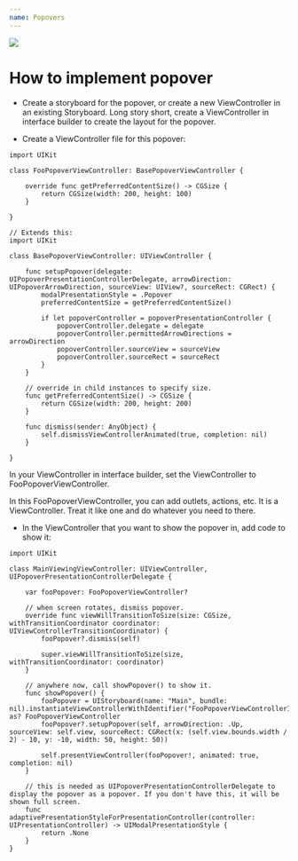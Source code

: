 ```yaml
---
name: Popovers
---
```


![](/docs/images/ios_popover.png)

# How to implement popover

* Create a storyboard for the popover, or create a new ViewController in an existing Storyboard. Long story short, create a ViewController in interface builder to create the layout for the popover.

* Create a ViewController file for this popover:

```
import UIKit

class FooPopoverViewController: BasePopoverViewController {

    override func getPreferredContentSize() -> CGSize {
        return CGSize(width: 200, height: 100)
    }

}

// Extends this:
import UIKit

class BasePopoverViewController: UIViewController {

    func setupPopover(delegate: UIPopoverPresentationControllerDelegate, arrowDirection: UIPopoverArrowDirection, sourceView: UIView?, sourceRect: CGRect) {
        modalPresentationStyle = .Popover
        preferredContentSize = getPreferredContentSize()

        if let popoverController = popoverPresentationController {
            popoverController.delegate = delegate
            popoverController.permittedArrowDirections = arrowDirection
            popoverController.sourceView = sourceView
            popoverController.sourceRect = sourceRect
        }
    }

    // override in child instances to specify size.
    func getPreferredContentSize() -> CGSize {
        return CGSize(width: 200, height: 200)
    }

    func dismiss(sender: AnyObject) {
        self.dismissViewControllerAnimated(true, completion: nil)
    }

}
```

In your ViewController in interface builder, set the ViewController to FooPopoverViewController.

In this FooPopoverViewController, you can add outlets, actions, etc. It is a ViewController. Treat it like one and do whatever you need to there.

* In the ViewController that you want to show the popover in, add code to show it:

```
import UIKit

class MainViewingViewController: UIViewController, UIPopoverPresentationControllerDelegate {

    var fooPopover: FooPopoverViewController?

    // when screen rotates, dismiss popover.
    override func viewWillTransitionToSize(size: CGSize, withTransitionCoordinator coordinator: UIViewControllerTransitionCoordinator) {
        fooPopover?.dismiss(self)

        super.viewWillTransitionToSize(size, withTransitionCoordinator: coordinator)
    }

    // anywhere now, call showPopover() to show it.
    func showPopover() {
        fooPopover = UIStoryboard(name: "Main", bundle: nil).instantiateViewControllerWithIdentifier("FooPopoverViewControllerId") as? FooPopoverViewController
        fooPopover?.setupPopover(self, arrowDirection: .Up, sourceView: self.view, sourceRect: CGRect(x: (self.view.bounds.width / 2) - 10, y: -10, width: 50, height: 50))

        self.presentViewController(fooPopover!, animated: true, completion: nil)
    }    

    // this is needed as UIPopoverPresentationControllerDelegate to display the popover as a popover. If you don't have this, it will be shown full screen.
    func adaptivePresentationStyleForPresentationController(controller: UIPresentationController) -> UIModalPresentationStyle {
        return .None
    }
}
```
